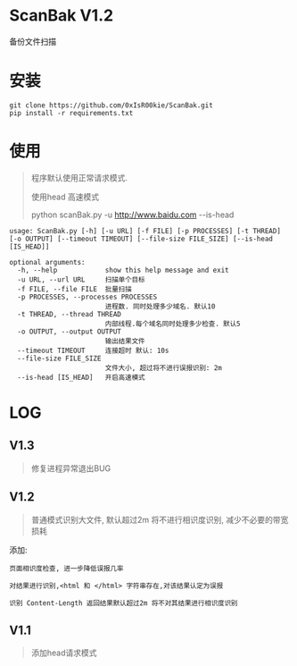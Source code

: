 # ScanBak V1.2
备份文件扫描

# 安装
```
git clone https://github.com/0xIsR00kie/ScanBak.git
pip install -r requirements.txt
```

# 使用
> 程序默认使用正常请求模式. 
> 
> 使用head 高速模式
> 
> python scanBak.py -u http://www.baidu.com --is-head
```
usage: ScanBak.py [-h] [-u URL] [-f FILE] [-p PROCESSES] [-t THREAD] [-o OUTPUT] [--timeout TIMEOUT] [--file-size FILE_SIZE] [--is-head [IS_HEAD]]

optional arguments:
  -h, --help            show this help message and exit
  -u URL, --url URL     扫描单个目标
  -f FILE, --file FILE  批量扫描
  -p PROCESSES, --processes PROCESSES
                        进程数. 同时处理多少域名. 默认10
  -t THREAD, --thread THREAD
                        内部线程.每个域名同时处理多少检查. 默认5
  -o OUTPUT, --output OUTPUT
                        输出结果文件
  --timeout TIMEOUT     连接超时 默认: 10s
  --file-size FILE_SIZE
                        文件大小, 超过将不进行误报识别: 2m
  --is-head [IS_HEAD]   开启高速模式

```

# LOG
## V1.3
> 修复进程异常退出BUG
> 
## V1.2
> 普通模式识别大文件, 默认超过2m 将不进行相识度识别, 减少不必要的带宽损耗
>
添加:

    页面相识度检查, 进一步降低误报几率  

    对结果进行识别,<html 和 </html> 字符串存在,对该结果认定为误报  

    识别 Content-Length 返回结果默认超过2m 将不对其结果进行相识度识别  
## V1.1
> 添加head请求模式